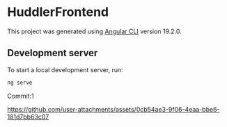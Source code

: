 # HuddlerFrontend

This project was generated using [Angular CLI](https://github.com/angular/angular-cli) version 19.2.0.

## Development server

To start a local development server, run:

```bash
ng serve
```

Commit:1

https://github.com/user-attachments/assets/0cb54ae3-9f06-4eaa-bbe6-181d7bb63c07

